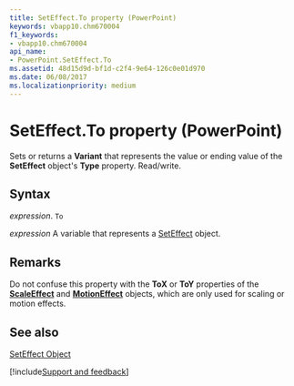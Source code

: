 ```yaml
---
title: SetEffect.To property (PowerPoint)
keywords: vbapp10.chm670004
f1_keywords:
- vbapp10.chm670004
api_name:
- PowerPoint.SetEffect.To
ms.assetid: 48d15d9d-bf1d-c2f4-9e64-126c0e01d970
ms.date: 06/08/2017
ms.localizationpriority: medium
---
```



# SetEffect.To property (PowerPoint)

Sets or returns a **Variant** that represents the value or ending value of the **SetEffect** object's **Type** property. Read/write.


## Syntax

_expression_. `To`

_expression_ A variable that represents a [SetEffect](PowerPoint.SetEffect.md) object.


## Remarks

Do not confuse this property with the **ToX** or **ToY** properties of the **[ScaleEffect](PowerPoint.ScaleEffect.md)** and **[MotionEffect](PowerPoint.MotionEffect.md)** objects, which are only used for scaling or motion effects.


## See also


[SetEffect Object](PowerPoint.SetEffect.md)

[!include[Support and feedback](~/includes/feedback-boilerplate.md)]